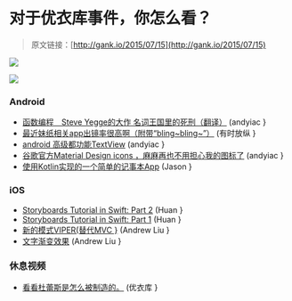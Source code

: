 # 对于优衣库事件，你怎么看？

> 原文链接：[http://gank.io/2015/07/15](http://gank.io/2015/07/15)

![](http://ww3.sinaimg.cn/large/610dc034gw1eu3bld296jj20df0kudhx.jpg)

![](http://ww3.sinaimg.cn/large/610dc034gw1eu3br8zd9uj20nc0cedhk.jpg)

### Android

* [函数编程　Steve Yegge的大作 名词王国里的死刑（翻译）](http://lcwangchao.github.io/%E5%87%BD%E6%95%B0%E5%BC%8F%E7%BC%96%E7%A8%8B/2012/07/02/excution_in_the_kingdom_of_nouns/) (andyiac }
* [最近妹纸相关app出镜率很高啊（附带&ldquo;bling~bling~&rdquo;）](https://github.com/LyndonChin/AndroidGlitterView) (有时放纵 }
* [android 高级都功能TextView](https://github.com/chiuki/advanced) (andyiac }
* [谷歌官方Material Design icons ，麻麻再也不用担心我的图标了](https://github.com/google/material) (andyiac }
* [使用Kotlin实现的一个简单的记事本App](https://github.com/geminiwen/tudounotepad) (Jason }

### iOS

* [Storyboards Tutorial in Swift: Part 2](http://www.raywenderlich.com/81880/storyboards) (Huan }
* [Storyboards Tutorial in Swift: Part 1](http://www.raywenderlich.com/81879/storyboards) (Huan }
* [新的模式VIPER(替代MVC }](https://medium.com/brigade) (Andrew Liu }
* [文字渐变效果](http://www.jianshu.com/p/0c785ee7ef35) (Andrew Liu }

### 休息视频

* [看看杜蕾斯是怎么被制造的。](http://www.bilibili.com/video/av2566236/) (优衣库 }

